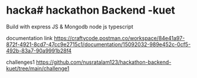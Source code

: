 # hacka# hackathon Backend -kuet

Build with express JS & Mongodb node js typescript

documentation link
https://craftycode.postman.co/workspace/84e41a97-872f-4921-8cd7-47cc9e2715c1/documentation/15092032-989e452c-0cf5-492b-83a7-90a9991b28f4

challenges1
https://github.com/nusratalam123/hackathon-backend-kuet/tree/main/challenge1
